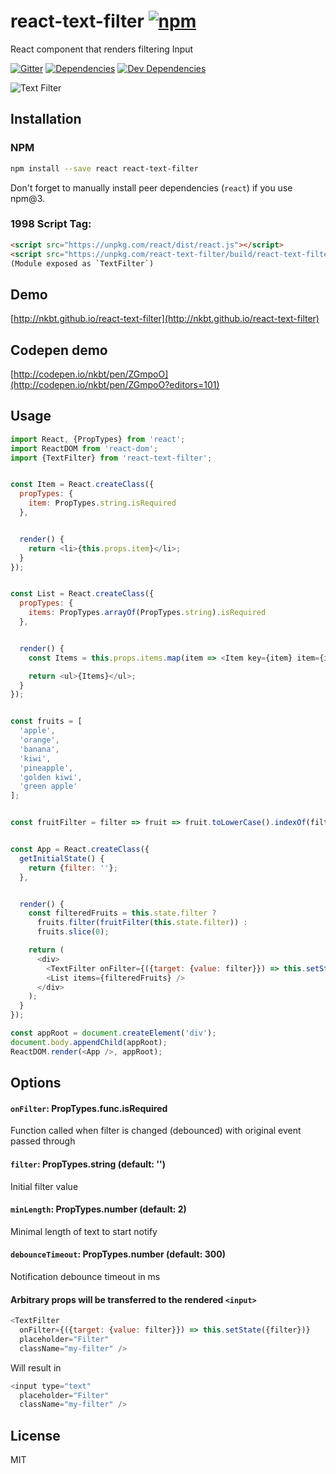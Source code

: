 # react-text-filter [![npm](https://img.shields.io/npm/v/react-text-filter.svg?style=flat-square)](https://www.npmjs.com/package/react-text-filter)

React component that renders filtering Input

[![Gitter](https://img.shields.io/gitter/room/nkbt/help.svg?style=flat-square)](https://gitter.im/nkbt/help)
[![Dependencies](https://img.shields.io/david/nkbt/react-text-filter.svg?style=flat-square)](https://david-dm.org/nkbt/react-text-filter)
[![Dev Dependencies](https://img.shields.io/david/dev/nkbt/react-text-filter.svg?style=flat-square)](https://david-dm.org/nkbt/react-text-filter#info=devDependencies)


![Text Filter](react-text-filter.gif)


## Installation


### NPM

```sh
npm install --save react react-text-filter
```

Don't forget to manually install peer dependencies (`react`) if you use npm@3.


### 1998 Script Tag:

```html
<script src="https://unpkg.com/react/dist/react.js"></script>
<script src="https://unpkg.com/react-text-filter/build/react-text-filter.js"></script>
(Module exposed as `TextFilter`)
```


## Demo

[http://nkbt.github.io/react-text-filter](http://nkbt.github.io/react-text-filter)

## Codepen demo

[http://codepen.io/nkbt/pen/ZGmpoO](http://codepen.io/nkbt/pen/ZGmpoO?editors=101)

## Usage
```js
import React, {PropTypes} from 'react';
import ReactDOM from 'react-dom';
import {TextFilter} from 'react-text-filter';


const Item = React.createClass({
  propTypes: {
    item: PropTypes.string.isRequired
  },


  render() {
    return <li>{this.props.item}</li>;
  }
});


const List = React.createClass({
  propTypes: {
    items: PropTypes.arrayOf(PropTypes.string).isRequired
  },


  render() {
    const Items = this.props.items.map(item => <Item key={item} item={item} />);

    return <ul>{Items}</ul>;
  }
});


const fruits = [
  'apple',
  'orange',
  'banana',
  'kiwi',
  'pineapple',
  'golden kiwi',
  'green apple'
];


const fruitFilter = filter => fruit => fruit.toLowerCase().indexOf(filter.toLowerCase()) !== -1;


const App = React.createClass({
  getInitialState() {
    return {filter: ''};
  },


  render() {
    const filteredFruits = this.state.filter ?
      fruits.filter(fruitFilter(this.state.filter)) :
      fruits.slice(0);

    return (
      <div>
        <TextFilter onFilter={({target: {value: filter}}) => this.setState({filter})} />
        <List items={filteredFruits} />
      </div>
    );
  }
});

const appRoot = document.createElement('div');
document.body.appendChild(appRoot);
ReactDOM.render(<App />, appRoot);
```

## Options


#### `onFilter`: PropTypes.func.isRequired

Function called when filter is changed (debounced) with original event passed through


#### `filter`: PropTypes.string (default: '')

Initial filter value


#### `minLength`: PropTypes.number (default: 2)

Minimal length of text to start notify


#### `debounceTimeout`: PropTypes.number (default: 300)

Notification debounce timeout in ms


#### Arbitrary props will be transferred to the rendered `<input>`

```js
<TextFilter
  onFilter={({target: {value: filter}}) => this.setState({filter})}
  placeholder="Filter"
  className="my-filter" />
```

Will result in

```js
<input type="text"
  placeholder="Filter"
  className="my-filter" />
```

## License

MIT
